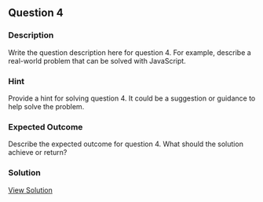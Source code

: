 
## Question 4

### Description
Write the question description here for question 4. For example, describe a real-world problem that can be solved with JavaScript.

### Hint
Provide a hint for solving question 4. It could be a suggestion or guidance to help solve the problem.

### Expected Outcome
Describe the expected outcome for question 4. What should the solution achieve or return?

### Solution
[View Solution](./solutions/solution4.js)
  